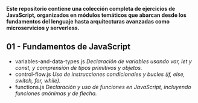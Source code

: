 **Este repositorio contiene una colección completa de ejercicios de JavaScript, organizados en módulos temáticos que abarcan desde los fundamentos del lenguaje hasta arquitecturas avanzadas como microservicios y serverless.**


## 01 - Fundamentos de JavaScript

- variables-and-data-types.js
_Declaración de variables usando var, let y const, y comprensión de tipos primitivos y objetos._
- control-flow.js
_Uso de instrucciones condicionales y bucles (if, else, switch, for, while)._
- functions.js
_Declaración y uso de funciones en JavaScript, incluyendo funciones anónimas y de flecha._